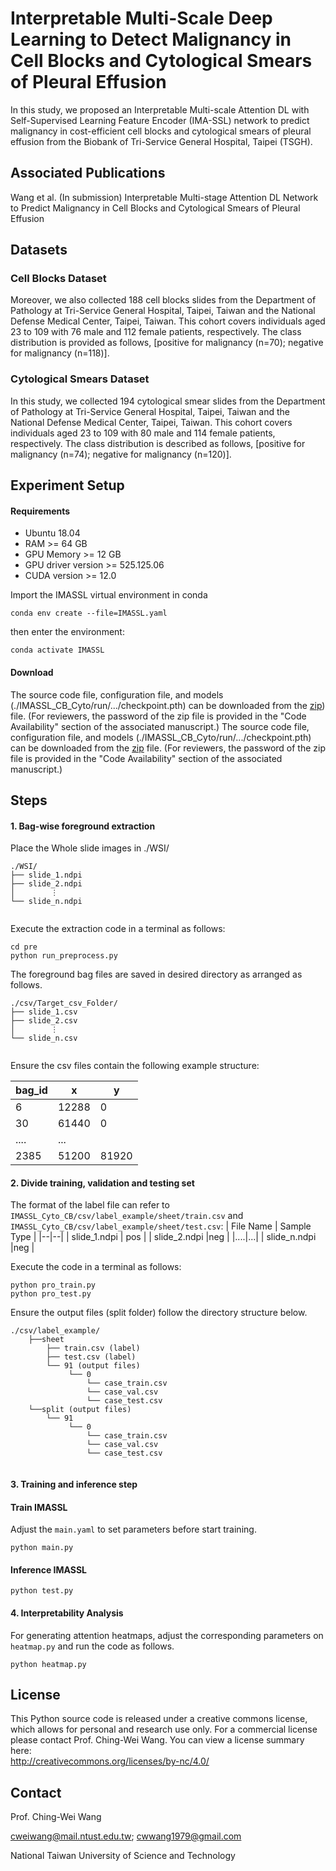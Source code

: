 # Interpretable Multi-Scale Deep Learning to Detect Malignancy in Cell Blocks and Cytological Smears of Pleural Effusion
In this study, we proposed an Interpretable Multi-scale Attention DL with Self-Supervised Learning Feature Encoder (IMA-SSL) network to predict malignancy in cost-efficient cell blocks and cytological smears of pleural effusion from the Biobank of Tri-Service General Hospital, Taipei (TSGH). 


## Associated Publications
Wang et al. (In submission) Interpretable Multi-stage Attention DL Network to Predict Malignancy in Cell Blocks and Cytological Smears of Pleural Effusion

## Datasets


### Cell Blocks Dataset
Moreover, we also collected 188 cell blocks slides from the Department of Pathology at Tri-Service General Hospital, Taipei, Taiwan and the National Defense Medical Center, Taipei, Taiwan. This cohort covers individuals aged 23 to 109 with 76 male and 112 female patients, respectively. The class distribution is provided as follows, [positive for malignancy (n=70); negative for malignancy (n=118)].

### Cytological Smears Dataset
In this study, we collected 194 cytological smear slides from the Department of Pathology at Tri-Service General Hospital, Taipei, Taiwan and the National Defense Medical Center, Taipei, Taiwan. This cohort covers individuals aged 23 to 109 with 80 male and 114 female patients, respectively. The class distribution is described as follows, [positive for malignancy (n=74); negative for malignancy (n=120)]. 


## Experiment Setup

#### Requirements
- Ubuntu 18.04
- RAM >= 64 GB
- GPU Memory >= 12 GB
- GPU driver version >= 525.125.06
- CUDA version >= 12.0

Import the IMASSL virtual environment in conda
```
conda env create --file=IMASSL.yaml
```
then enter the environment:
```
conda activate IMASSL
```

#### Download
The source code file, configuration file, and models (./IMASSL_CB_Cyto/run/.../checkpoint.pth) can be downloaded from the [zip](https://drive.google.com/file/d/12XdKO08Bxq86Zmm4Jo3eMuJ-wduhLXvQ/view?usp=drive_link)) file. (For reviewers, the password of the zip file is provided in the "Code Availability" section of the associated manuscript.)
The source code file, configuration file, and models (./IMASSL_CB_Cyto/run/.../checkpoint.pth) can be downloaded from the [zip]() file. (For reviewers, the password of the zip file is provided in the "Code Availability" section of the associated manuscript.)

## Steps

#### 1. Bag-wise foreground extraction

Place the Whole slide images in ./WSI/
```
./WSI/
├── slide_1.ndpi
├── slide_2.ndpi
│        ⋮
└── slide_n.ndpi
  
```

Execute the extraction code in a terminal as follows:
```
cd pre
python run_preprocess.py
```

The foreground bag files are saved in desired directory as arranged as follows.
```
./csv/Target_csv_Folder/
├── slide_1.csv
├── slide_2.csv
│        ⋮
└── slide_n.csv
  
```
Ensure the csv files contain the following example structure:

| bag_id | x | y |
|--|--|--|
| 6 | 12288 |0 |
| 30 |61440 |0 |
|....|...|
| 2385 |51200 |81920 |
  
#### 2. Divide training, validation and testing set

The format of the label file can refer to `IMASSL_Cyto_CB/csv/label_example/sheet/train.csv` and `IMASSL_Cyto_CB/csv/label_example/sheet/test.csv`:
| File Name | Sample Type |
|--|--|
| slide_1.ndpi | pos |
| slide_2.ndpi |neg  |
|....|...|
| slide_n.ndpi |neg |

Execute the code in a terminal as follows:
```
python pro_train.py
python pro_test.py
```

Ensure the output files (split folder) follow the directory structure below.

```
./csv/label_example/
    ├──sheet
        ├── train.csv (label)
        ├── test.csv (label)
        └── 91 (output files)
             └── 0
                 └── case_train.csv
                 └── case_val.csv
                 └── case_test.csv
    └──split (output files)
        └── 91
             └── 0
                 └── case_train.csv
                 └── case_val.csv
                 └── case_test.csv
    
```


#### 3. Training and inference step

#### Train IMASSL
Adjust the `main.yaml` to set parameters before start training.
```
python main.py
```


#### Inference IMASSL
```
python test.py
```



#### 4. Interpretability Analysis
For generating attention heatmaps, adjust the corresponding parameters on `heatmap.py` and run the code as follows.
```
python heatmap.py
```


## License
This Python source code is released under a creative commons license, which allows for personal and research use only. For a commercial license please contact Prof. Ching-Wei Wang. You can view a license summary here:  
http://creativecommons.org/licenses/by-nc/4.0/


## Contact
Prof. Ching-Wei Wang  
  
cweiwang@mail.ntust.edu.tw; cwwang1979@gmail.com  
  
National Taiwan University of Science and Technology

